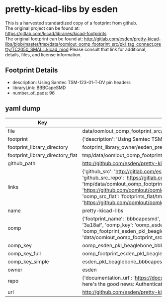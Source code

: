 # pretty-kicad-libs by esden  
This is a harvested standardized copy of a footprint from github.  
The original project can be found at:  
https://gitlab.com/kicad/libraries/kicad-footprints  
The original footprint can be found at:
http://gitlab.com/esden/pretty-kicad-libs/blob/master/tmp/data/oomlout_oomp_footprint_src/pkl_tag_connect.pretty/TC2050_SMALL.kicad_mod
Please consult that link for additional, details, files, and license information.  
## Footprint Details
* description: Using Samtec TSM-123-01-T-DV pin headers  
* libraryLink: BBBCapeSMD  
* number_of_pads: 96  
## yaml dump  
| Key | Value |  
| --- | --- |  
| file | data/oomlout_oomp_footprint_src/pretty-kicad-libs/pkl_beaglebone.pretty/BBBCapeSMD.kicad_mod |  
| footprint | {'description': 'Using Samtec TSM-123-01-T-DV pin headers', 'libraryLink': 'BBBCapeSMD', 'number_of_pads': 96} |  
| footprint_library_directory | footprint_library_owner/esden_pretty-kicad-libs |  
| footprint_library_directory_flat | tmp/data/oomlout_oomp_footprint_src/footprints_flat/esden_pkl_beaglebone_bbbcapesmd/working |  
| github_path | http://github.com/esden/pretty-kicad-libs/blob/master/tmp/data/oomlout_oomp_footprint_src/pkl_beaglebone.pretty/BBBCapeSMD.kicad_mod |  
| links | {'github_src': 'http://gitlab.com/esden/pretty-kicad-libs/blob/master/tmp/data/oomlout_oomp_footprint_src/pkl_tag_connect.pretty/TC2050_SMALL.kicad_mod', 'github_src_repo': 'https://gitlab.com/kicad/libraries/kicad-footprints', 'oomp_bot': 'tmp/data/oomlout_oomp_footprint_src/footprints/esden_pkl_beaglebone_bbbcapesmd/working', 'oomp_bot_github': 'https://github.com/oomlout/oomlout_oomp_footprint_bot/tree/main/tmp/data/oomlout_oomp_footprint_src/footprints/esden_pkl_beaglebone_bbbcapesmd/working', 'oomp_src_flat': 'footprints_flat/tmp/data/oomlout_oomp_footprint_src/footprints_flat/esden_pkl_beaglebone_bbbcapesmd/working', 'oomp_src_flat_github': 'https://github.com/oomlout/oomlout_oomp_footprint_src/tree/main/tmp/data/oomlout_oomp_footprint_src/footprints_flat/esden_pkl_beaglebone_bbbcapesmd/working'} |  
| name | pretty-kicad-libs |  
| oomp | {'footprint_name': 'bbbcapesmd', 'library_name': 'pkl_beaglebone', 'md5': '3a18af8fdc9c6c9ff3ccd0c4051a6683', 'md5_10': '3a18af8fdc', 'md5_5': '3a18a', 'md5_6': '3a18af', 'oomp_key': 'oomp_esden_pkl_beaglebone_bbbcapesmd', 'oomp_key_extra': 'oomp_footprint_esden_pkl_beaglebone_bbbcapesmd', 'oomp_key_full': 'oomp_footprint_esden_pkl_beaglebone_bbbcapesmd_3a18af', 'oomp_key_simple': 'esden_pkl_beaglebone_bbbcapesmd', 'original_filename': 'data/oomlout_oomp_footprint_src/pretty-kicad-libs/pkl_beaglebone.pretty/BBBCapeSMD.kicad_mod', 'owner_name': 'esden'} |  
| oomp_key | oomp_esden_pkl_beaglebone_bbbcapesmd |  
| oomp_key_full | oomp_footprint_esden_pkl_beaglebone_bbbcapesmd |  
| oomp_key_simple | esden_pkl_beaglebone_bbbcapesmd |  
| owner | esden |  
| repo | {'documentation_url': 'https://docs.github.com/rest/overview/resources-in-the-rest-api#rate-limiting', 'message': "API rate limit exceeded for 84.66.142.224. (But here's the good news: Authenticated requests get a higher rate limit. Check out the documentation for more details.)"} |  
| url | http://github.com/esden/pretty-kicad-libs |  

